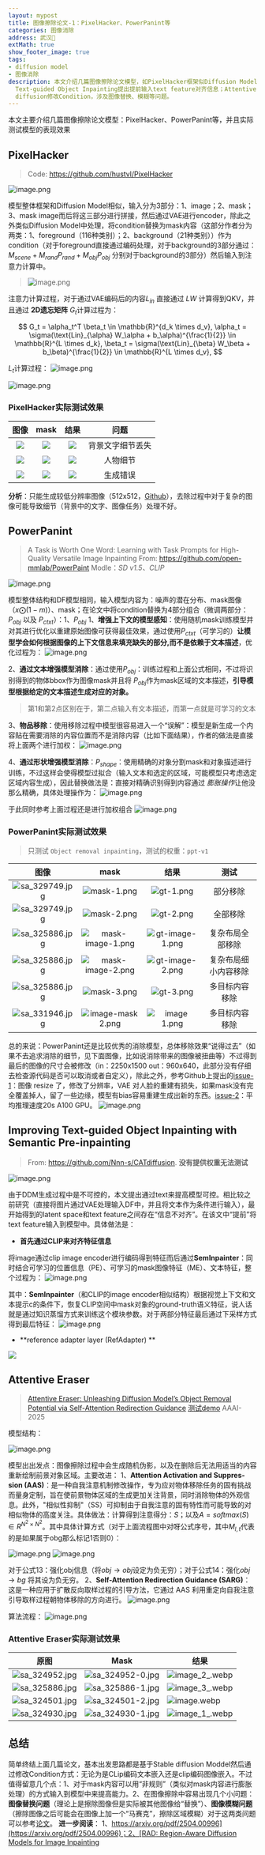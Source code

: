```yaml
---
layout: mypost
title: 图像擦除论文-1：PixelHacker、PowerPanint等
categories: 图像消除
address: 武汉🏯
extMath: true
show_footer_image: true
tags:
- diffusion model
- 图像消除
description: 本文介绍几篇图像擦除论文模型，如PixelHacker框架似Diffusion Model，测试现低分辨率、细节处理问题；PowerPanint结构同DF模型，测试移除效果有不足；Improving
  Text-guided Object Inpainting提出提前输入text feature对齐信息；Attentive Eraser改进自我注意机制等，各模型基于Stable
  diffusion修改Condition，涉及图像替换、模糊等问题。
---
```


本文主要介绍几篇图像擦除论文模型：PixelHacker、PowerPanint等，并且实际测试模型的表现效果

## PixelHacker
> Code: https://github.com/hustvl/PixelHacker

![image.png](https://s2.loli.net/2025/06/21/uEdC6KQFZIa54mH.webp)

模型整体框架和Diffusion Model相似，输入分为3部分：1、image；2、mask；3、mask image而后将这三部分进行拼接，然后通过VAE进行encoder，除此之外类似Diffusion Model中处理，将condition替换为mask内容（这部分作者分为两类：1、foreground（116种类别）；2、background（21种类别））作为condition（对于foreground直接通过编码处理，对于background的3部分通过：$M_{scene}+M_{rand}P_{rand}+M_{obj}P_{obj}$ 分别对于background的3部分）然后输入到注意力计算中。
>  ![image.png](https://s2.loli.net/2025/06/21/Tc9vIUFLgtC7hy3.webp)

注意力计算过程，对于通过VAE编码后的内容$L_{in}$ 直接通过 $LW$ 计算得到QKV，并且通过 **2D遗忘矩阵** $G_t$计算过程为：

$$
G_t = \alpha_t^T \beta_t \in \mathbb{R}^{d_k \times d_v},
\alpha_t = \sigma(\text{Lin}_{\alpha} W_\alpha + b_\alpha)^{\frac{1}{2}} \in \mathbb{R}^{L \times d_k},
\beta_t = \sigma(\text{Lin}_{\beta} W_\beta + b_\beta)^{\frac{1}{2}} \in \mathbb{R}^{L \times d_v},
$$

$L_t$计算过程：
![image.png](https://s2.loli.net/2025/06/21/z2KI4iwCQn6rugj.webp)

![image.png](https://s2.loli.net/2025/06/21/MdRjGAcqBtbhs95.webp)


### PixelHacker实际测试效果

| 图像 | mask | 结果 | 问题 |
|:----:|:----:|:----:|:----:|
|![](https://s2.loli.net/2025/06/21/lcig2OIXxqnP5Qe.webp)|![](https://s2.loli.net/2025/06/21/DIH56QsZqxYV8W7.webp)|![](https://s2.loli.net/2025/06/21/ia2jrbvQI6dhMDN.webp)| 背景文字细节丢失|
|![](https://s2.loli.net/2025/06/21/ValhFUjG7OzMnR2.webp)|![](https://s2.loli.net/2025/06/21/qhuWIalwOGUY3p6.webp)|![](https://s2.loli.net/2025/06/21/sup9MYevZq24kgE.webp)|人物细节|
|![](https://s2.loli.net/2025/06/21/ValhFUjG7OzMnR2.webp)|![](https://s2.loli.net/2025/06/21/IJ42xjBqVOvEmY6.webp)|![](https://s2.loli.net/2025/06/21/KtYfwqe1HRIjJUn.webp)| 生成错误|


**分析**：只能生成较低分辨率图像（512x512，[Github](https://github.com/hustvl/PixelHacker/issues/7)），去除过程中对于复杂的图像可能导致细节（背景中的文字、图像任务）处理不好。

## PowerPanint
> A Task is Worth One Word: Learning with Task Prompts for High-Quality Versatile Image Inpainting
> From: https://github.com/open-mmlab/PowerPaint
> Modle：*SD v1.5、CLIP*

![image.png](https://s2.loli.net/2025/06/21/kADH1if2yoreSWB.webp)

模型整体结构和DF模型相同，输入模型内容为：噪声的潜在分布、mask图像（$x \bigodot (1-m)$）、mask；在论文中将condition替换为4部分组合（微调两部分：$P_{obj}$ 以及 $P_{ctxt}$）：1、$P_{obj}$
1、**增强上下文的模型感知**：使用随机mask训练模型并对其进行优化以重建原始图像可获得最佳效果，通过使用$P_{ctxt}$（可学习的）**让模型学会如何根据图像的上下文信息来填充缺失的部分,而不是依赖于文本描述**，优化过程为：
![image.png](https://s2.loli.net/2025/06/21/EwPgsX7M1WinzqB.webp)

2、**通过文本增强模型消除**：通过使用$P_{obj}$：训练过程和上面公式相同，不过将识别得到的物体bbox作为图像mask并且将 $P_{obj}$作为mask区域的文本描述，**引导模型根据给定的文本描述生成对应的对象。**
> 第1和第2点区别在于，第二点输入有文本描述，而第一点就是可学习的文本

3、**物品移除**：使用移除过程中模型很容易进入一个“误解”：模型是新生成一个内容贴在需要消除的内容位置而不是消除内容（比如下面结果），作者的做法是直接将上面两个进行加权：
![image.png](https://s2.loli.net/2025/06/21/YOE9e6rwBv7qKhL.webp)

4、**通过形状增强模型消除**：$P_{shape}$：使用精确的对象分割mask和对象描述进行训练，不过这样会使得模型过拟合（输入文本和选定的区域，可能模型只考虑选定区域内容生成），因此替换做法是：直接对精确识别得到内容通过 *膨胀操作*让他没那么精确，具体处理操作为：
![image.png](https://s2.loli.net/2025/06/21/m63l7zBZQoOrbvK.webp)

于此同时参考上面过程还是进行加权组合
![image.png](https://s2.loli.net/2025/06/21/oqywbL7sGHT5Jl3.webp)

### PowerPanint实际测试效果

> 只测试 `Object removal inpainting`，测试的权重：`ppt-v1`

| 图像 | mask | 结果 | 测试 |
|:----:|:----:|:----:|:----:|
|![sa_329749.jpg](https://s2.loli.net/2025/06/21/krH6sUt9YVvnidI.webp)| ![mask-1.png](https://s2.loli.net/2025/06/21/yf2pz3aTWQrAvXG.webp)|![gt-1.png](https://s2.loli.net/2025/06/21/2M5VKDpa1H9kRUA.webp)| 部分移除 |
|![sa_329749.jpg](https://s2.loli.net/2025/06/21/krH6sUt9YVvnidI.webp)| ![mask-2.png](https://s2.loli.net/2025/06/22/V8LRsOryWegcKUw.webp)|![gt-2.png](https://s2.loli.net/2025/06/22/Cuj24vh3QIGieSk.webp)| 全部移除 |
|![sa_325886.jpg](https://s2.loli.net/2025/06/22/LGjovJgFxflrQU7.webp)| ![mask-image-1.png](https://s2.loli.net/2025/06/22/MavCANuoThiEdPO.webp)| ![gt-image-1.png](https://s2.loli.net/2025/06/22/pPurFsomIdBAyKW.webp)| 复杂布局全部移除 |
|![sa_325886.jpg](https://s2.loli.net/2025/06/22/LGjovJgFxflrQU7.webp)| ![mask-image-2.png](https://s2.loli.net/2025/06/22/QwLKMzPA1NdsDBI.webp)| ![gt-image-2.png](https://s2.loli.net/2025/06/22/ndiQBHgvwNRFAor.webp)| 复杂布局细小内容移除 |
|![sa_325886.jpg](https://s2.loli.net/2025/06/22/LGjovJgFxflrQU7.webp)| ![mask-3.png](https://s2.loli.net/2025/06/22/dq86IZAkCo1Sg9i.webp)| ![gt-3.png](https://s2.loli.net/2025/06/22/AoEXBhQjrNaCwZx.webp)| 多目标内容移除 |
|![sa_331946.jpg](https://s2.loli.net/2025/06/22/Z2maup6b5hKBEnv.webp)| ![image-mask _2_.png](https://s2.loli.net/2025/06/22/GFwYgCoEaRhVjdx.webp)| ![image _1_.png](https://s2.loli.net/2025/06/22/cWGXqlyv6KJia7p.webp)| 多目标内容移除 |

总的来说：PowerPanint还是比较优秀的消除模型，总体移除效果“说得过去”（如果不去追求消除的细节，见下面图像，比如说消除带来的图像被扭曲等）不过得到最后的图像的尺寸会被修改（in：2250x1500 out：960x640，此部分没有仔细去检查源代码是否可以取消或者自定义），除此之外，参考Github上提出的[issue-1](https://github.com/open-mmlab/PowerPaint/issues/111)：图像 resize 了，修改了分辨率，VAE 对人脸的重建有损失，如果mask没有完全覆盖掉人，留了一些边缘，模型有bias容易重建生成出新的东西。[issue-2](https://github.com/open-mmlab/PowerPaint/issues/56)：平均推理速度20s A100 GPU。
![image.png](https://s2.loli.net/2025/06/22/vZsS4iO6QcWNult.webp)


## Improving Text-guided Object Inpainting with Semantic Pre-inpainting
> From: https://github.com/Nnn-s/CATdiffusion.
> **没有提供权重无法测试**

![image.png](https://s2.loli.net/2025/06/22/DbZat7LKTMCpXhA.webp)

由于DDM生成过程中是不可控的，本文提出通过text来提高模型可控。相比较之前研究（直接将图片通过VAE处理输入DF中，并且将文本作为条件进行输入），最开始得到的latent space和text feature之间存在“信息不对齐”。在该文中“提前”将text feature输入到模型中。具体做法是：
* **首先通过CLIP来对齐特征信息**

将image通过clip image encoder进行编码得到特征而后通过**SemInpainter**：同时结合可学习的位置信息（PE）、可学习的mask图像特征（ME）、文本特征，整个过程为：
![image.png](https://s2.loli.net/2025/06/22/wZk3FCtjslSy1ir.webp)

其中：**SemInpainter**（和CLIP的image encoder相似结构）根据视觉上下文和文本提示c的条件下，恢复CLIP空间中mask对象的ground-truth语义特征，说人话就是通过知识蒸馏方式来训练这个模块参数。对于两部分特征最后通过下采样方式得到最后特征：
![image.png](https://s2.loli.net/2025/06/22/V7YQFwaHhKzu8fI.webp)

* **reference adapter layer (RefAdapter) **

![](https://s2.loli.net/2025/06/22/61q9QjAmYCZLnHx.webp)



## Attentive Eraser
> [Attentive Eraser: Unleashing Diffusion Model’s Object Removal Potential via Self-Attention Redirection Guidance](https://ojs.aaai.org/index.php/AAAI/article/view/34285)
> [测试demo](https://www.modelscope.cn/studios/Anonymou3/AttentiveEraser)
> AAAI-2025

模型结构：

![image.png](https://s2.loli.net/2025/06/26/6IeoTPcVBxu9mbz.webp)

模型出出发点：图像擦除过程中会生成随机伪影，以及在删除后无法用适当的内容重新绘制前景对象区域。主要改进：
1、**Attention Activation and Suppres-sion (AAS)**：是一种自我注意机制修改操作，专为应对物体移除任务的固有挑战而量身定制，旨在使前景物体区域的生成更加关注背景，同时消除物体的外观信息。此外，"相似性抑制"（SS）可抑制由于自我注意的固有特性而可能导致的对相似物体的高度关注。具体做法：计算得到注意得分：$S$；以及$A=softmax(S)\in R^{N^2 \times N^2}$。其中具体计算方式（对于上面流程图中对呀公式序号，其中$M_{l,t}$代表的是如果属于obg那么标记1否则0）：

![image.png](https://s2.loli.net/2025/06/26/ukhXjl5v9Cf71xn.webp)
![image.png](https://s2.loli.net/2025/06/26/4bJXif5AV2Sku9I.webp)

对于公式13：强化obj信息（将$obj\rightarrow obj$设定为负无穷）；对于公式14：强化$obj\rightarrow bg$ 将其设为负无穷。
2、**Self-Attention Redirection Guidance (SARG)**：这是一种应用于扩散反向取样过程的引导方法，它通过 AAS 利用重定向自我注意引导取样过程朝物体移除的方向进行。
![image.png](https://s2.loli.net/2025/06/26/FjqnizZ2AORHgId.webp)

算法流程：
![image.png](https://s2.loli.net/2025/06/26/lnbURV15qryCQKa.webp)

### Attentive Eraser实际测试效果

| 原图 | Mask | 结果 |
|------|------|------|
|![sa_324952.jpg](https://s2.loli.net/2025/06/26/znSUtwamOk9r47I.webp)|![sa_324952-0.jpg](https://s2.loli.net/2025/06/26/QXdWSb46FREakVN.webp) |![image_2_.webp](https://s2.loli.net/2025/06/26/BRFf3E2Qamyu8zv.webp) |
|![sa_325886.jpg](https://s2.loli.net/2025/06/26/Bw4D9pEi7McULbv.webp)|![sa_325886-1.jpg](https://s2.loli.net/2025/06/26/P8mKbFdTqxZ19Yn.webp) |![image_3_.webp](https://s2.loli.net/2025/06/26/kl5tOBd4IufT2C9.webp) |
|![sa_324501.jpg](https://s2.loli.net/2025/06/26/kxZjsRLSvpX96ne.webp)|![sa_324501-2.jpg](https://s2.loli.net/2025/06/26/bHMSowgfXm4sqO5.webp) |![image.webp](https://s2.loli.net/2025/06/26/r7nS6ZQYLs8kuv1.webp)||
|![sa_324930.jpg](https://s2.loli.net/2025/06/26/SA8rRFMc4Zjlp21.webp)|![sa_324930-1.jpg](https://s2.loli.net/2025/06/26/fQdXwRUCg5JVjs6.webp) |![image_1_.webp](https://s2.loli.net/2025/06/26/BXtbq8gEZPAJTjS.webp)|



## 总结
简单终结上面几篇论文，基本出发思路都是基于Stable diffusion Moddel然后通过修改Condition方式：无论为是CLip编码文本嵌入还是clip编码图像嵌入。不过值得留意几个点：1、对于mask内容可以用“非规则”（类似对mask内容进行膨胀处理）的方式输入到模型中来提高能力。2、在图像擦除中容易出现几个小问题：**图像替换问题**（理论上是擦除图像但是实际被其他图像给“替换”）、**图像模糊问题**（擦除图像之后可能会在图像上加一个“马赛克”，擦除区域模糊）对于这两类问题可以参考[论文](https://openaccess.thecvf.com/content/CVPR2025/papers/Wang_Towards_Enhanced_Image_Inpainting_Mitigating_Unwanted_Object_Insertion_and_Preserving_CVPR_2025_paper.pdf)。
**进一步阅读**： 1、[https://arxiv.org/pdf/2504.00996](https://arxiv.org/pdf/2504.00996)；2、[RAD: Region-Aware Diffusion Models for Image Inpainting](https://openaccess.thecvf.com/content/CVPR2025/papers/Kim_RAD_Region-Aware_Diffusion_Models_for_Image_Inpainting_CVPR_2025_paper.pdf)